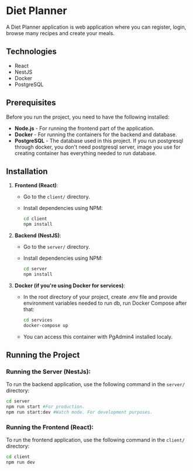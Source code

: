# Diet Planner

A Diet Planner application is web application where you can register, login, browse many recipes and create your meals.

## Technologies

- React
- NestJS
- Docker
- PostgreSQL

## Prerequisites

Before you run the project, you need to have the following installed:

- **Node.js** - For running the frontend part of the application.
- **Docker** - For running the containers for the backend and database.
- **PostgreSQL** - The database used in this project. If you run postgresql through docker, you don't need postgresql server, image you use for creating container has everything needed to run database.

## Installation

1. **Frontend (React)**:
    - Go to the `client/` directory.
    - Install dependencies using NPM:

      ```bash
      cd client
      npm install
      ```

2. **Backend (NestJS)**:
    - Go to the `server/` directory.
    - Install dependencies using NPM:

      ```bash
      cd server
      npm install
      ```

3. **Docker (if you're using Docker for services)**:
    - In the root directory of your project, create .env file and provide environment variables needed to run db, run Docker Compose after that:

      ```bash
      cd services
      docker-compose up
      ```
    - You can access this container with PgAdmin4 installed localy.

## Running the Project

### Running the Server (NestJs):
To run the backend application, use the following command in the `server/` directory:

```bash
cd server
npm run start #For production.
npm run start:dev #Watch mode. For development purposes.
```

### Running the Frontend (React):
To run the frontend application, use the following command in the `client/` directory:

```bash
cd client
npm run dev
```
